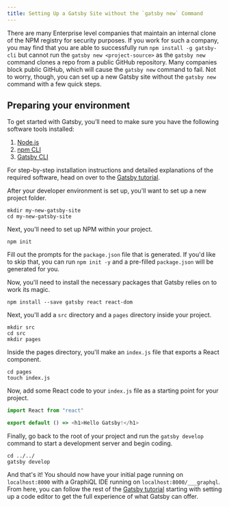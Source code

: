 ```yaml
---
title: Setting Up a Gatsby Site without the `gatsby new` Command
---
```


There are many Enterprise level companies that maintain an internal clone of the NPM registry for security purposes. If you work for such a company, you may find that you are able to successfully run `npm install -g gatsby-cli` but cannot run the `gatsby new <project-source>` as the `gatsby new` command clones a repo from a public GitHub repository. Many companies block public GitHub, which will cause the `gatsby new` command to fail. Not to worry, though, you can set up a new Gatsby site without the `gatsby new` command with a few quick steps.

## Preparing your environment

To get started with Gatsby, you’ll need to make sure you have the following software tools installed:

1. [Node.js](/tutorial/part-zero/#install-nodejs)
1. [npm CLI](/tutorial/part-zero/#familiarize-with-npm)
1. [Gatsby CLI](/tutorial/part-zero/#install-the-gatsby-cli)

For step-by-step installation instructions and detailed explanations of the required software, head on over to the [Gatsby tutorial](/tutorial/part-zero/).

After your developer environment is set up, you'll want to set up a new project folder.

```shell
mkdir my-new-gatsby-site
cd my-new-gatsby-site
```

Next, you'll need to set up NPM within your project.

```shell
npm init
```

Fill out the prompts for the `package.json` file that is generated. If you'd like to skip that, you can run `npm init -y` and a pre-filled `package.json` will be generated for you.

Now, you'll need to install the necessary packages that Gatsby relies on to work its magic.

```shell
npm install --save gatsby react react-dom
```

Next, you'll add a `src` directory and a `pages` directory inside your project.

```shell
mkdir src
cd src
mkdir pages
```

Inside the pages directory, you'll make an `index.js` file that exports a React component.

```shell
cd pages
touch index.js
```

Now, add some React code to your `index.js` file as a starting point for your project.

```jsx:title=src/pages/index.js
import React from "react"

export default () => <h1>Hello Gatsby!</h1>
```

Finally, go back to the root of your project and run the `gatsby develop` command to start a development server and begin coding.

```shell
cd ../../
gatsby develop
```

And that's it! You should now have your initial page running on `localhost:8000` with a GraphiQL IDE running on `localhost:8000/___graphql`. From here, you can follow the rest of the [Gatsby tutorial](/tutorial/part-zero/#set-up-a-code-editor) starting with setting up a code editor to get the full experience of what Gatsby can offer.
